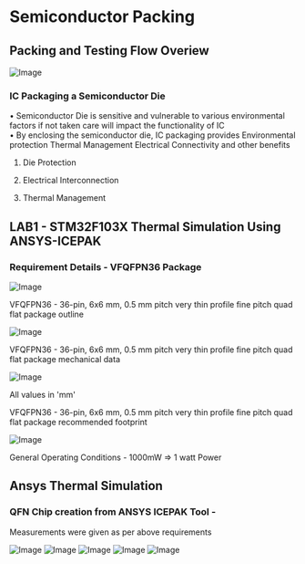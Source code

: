 # Semiconductor Packing

## Packing and Testing Flow Overiew
![Image](https://github.com/user-attachments/assets/6665e78b-c2cf-4b67-83fe-882c5c6faa7a)
### IC Packaging a Semiconductor Die
• Semiconductor Die is sensitive and vulnerable to various environmental factors if not taken care will impact the functionality of IC         
• By enclosing the semiconductor die, IC packaging provides
Environmental protection
Thermal Management 
Electrical Connectivity and other benefits

1. Die Protection

2. Electrical Interconnection

3. Thermal Management 

## LAB1 - STM32F103X Thermal Simulation Using ANSYS-ICEPAK

### Requirement Details - VFQFPN36 Package
![Image](https://github.com/user-attachments/assets/2e318e47-6030-40ba-b4f1-ea276dc8196c)

VFQFPN36 - 36-pin, 6x6 mm, 0.5 mm pitch very thin profile fine pitch
quad flat package outline

![Image](https://github.com/user-attachments/assets/e8d42817-9458-45ef-a290-eaa93afdbe08)

VFQFPN36 - 36-pin, 6x6 mm, 0.5 mm pitch very thin profile fine pitch
quad flat package mechanical data

![Image](https://github.com/user-attachments/assets/59548a88-01bc-4f8a-9c18-daaafb8888cc)

All values in 'mm'

VFQFPN36 - 36-pin, 6x6 mm, 0.5 mm pitch very thin profile fine pitch
quad flat package recommended footprint

![Image](https://github.com/user-attachments/assets/a3f28ea4-d08d-4917-920a-fa4a11b498c2)

General Operating Conditions - 1000mW => 1 watt Power

## Ansys Thermal Simulation

### QFN Chip creation from ANSYS ICEPAK Tool - 

Measurements were given as per above requirements 

![Image](https://github.com/user-attachments/assets/3774cc81-d879-4302-8a12-21f44c01e14e)
![Image](https://github.com/user-attachments/assets/b313515b-011c-49a0-9c08-e472f90ac71c)
![Image](https://github.com/user-attachments/assets/4cbbde89-293c-4701-b089-39d163d6fe95)
![Image](https://github.com/user-attachments/assets/ca989755-6583-40c6-ae88-b6379e14cbbc)
![Image](https://github.com/user-attachments/assets/df42313b-1cd6-463e-baab-6b7338998760)

